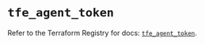 # `tfe_agent_token`

Refer to the Terraform Registry for docs: [`tfe_agent_token`](https://registry.terraform.io/providers/hashicorp/tfe/0.69.0/docs/resources/agent_token).
